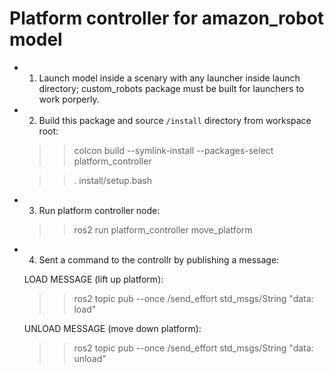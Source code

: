 # Platform controller for amazon_robot model

- 1. Launch model inside a scenary with any launcher inside launch directory; custom_robots package must be built for launchers to work porperly.
- 2. Build this package and source `/install` directory from workspace root:
    >> colcon build --symlink-install --packages-select platform_controller
    
    >> . install/setup.bash
- 3. Run platform controller node:
    >> ros2 run platform_controller move_platform
- 4. Sent a command to the controllr by publishing a message:
    
    LOAD MESSAGE (lift up platform):
    >> ros2 topic pub --once  /send_effort std_msgs/String "data: load"

    UNLOAD MESSAGE (move down platform):
    >> ros2 topic pub --once  /send_effort std_msgs/String "data: unload"


    